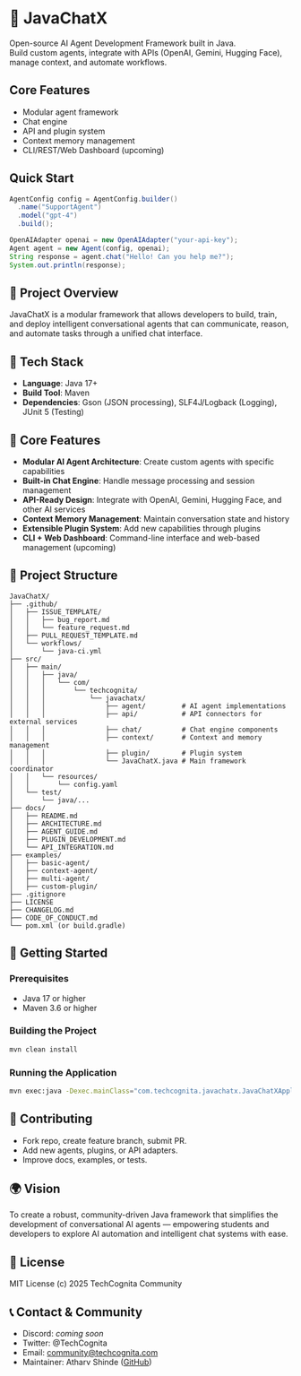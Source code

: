 # 💬 JavaChatX

Open-source AI Agent Development Framework built in Java.  
Build custom agents, integrate with APIs (OpenAI, Gemini, Hugging Face), manage context, and automate workflows.

## Core Features

- Modular agent framework
- Chat engine
- API and plugin system
- Context memory management
- CLI/REST/Web Dashboard (upcoming)

## Quick Start

```java
AgentConfig config = AgentConfig.builder()
  .name("SupportAgent")
  .model("gpt-4")
  .build();

OpenAIAdapter openai = new OpenAIAdapter("your-api-key");
Agent agent = new Agent(config, openai);
String response = agent.chat("Hello! Can you help me?");
System.out.println(response);
```

## 🚀 Project Overview

JavaChatX is a modular framework that allows developers to build, train, and deploy intelligent conversational agents that can communicate, reason, and automate tasks through a unified chat interface.

## 🧠 Tech Stack

- **Language**: Java 17+
- **Build Tool**: Maven
- **Dependencies**: Gson (JSON processing), SLF4J/Logback (Logging), JUnit 5 (Testing)

## 🎯 Core Features

- **Modular AI Agent Architecture**: Create custom agents with specific capabilities
- **Built-in Chat Engine**: Handle message processing and session management
- **API-Ready Design**: Integrate with OpenAI, Gemini, Hugging Face, and other AI services
- **Context Memory Management**: Maintain conversation state and history
- **Extensible Plugin System**: Add new capabilities through plugins
- **CLI + Web Dashboard**: Command-line interface and web-based management (upcoming)

## 📁 Project Structure

```
JavaChatX/
├── .github/
│   ├── ISSUE_TEMPLATE/
│   │   ├── bug_report.md
│   │   └── feature_request.md
│   ├── PULL_REQUEST_TEMPLATE.md
│   └── workflows/
│       └── java-ci.yml
├── src/
│   ├── main/
│   │   ├── java/
│   │   │   └── com/
│   │   │       └── techcognita/
│   │   │           └── javachatx/
│   │   │               ├── agent/         # AI agent implementations
│   │   │               ├── api/           # API connectors for external services
│   │   │               ├── chat/          # Chat engine components
│   │   │               ├── context/       # Context and memory management
│   │   │               ├── plugin/        # Plugin system
│   │   │               └── JavaChatX.java # Main framework coordinator
│   │   └── resources/
│   │       └── config.yaml
│   └── test/
│       └── java/...
├── docs/
│   ├── README.md
│   ├── ARCHITECTURE.md
│   ├── AGENT_GUIDE.md
│   ├── PLUGIN_DEVELOPMENT.md
│   └── API_INTEGRATION.md
├── examples/
│   ├── basic-agent/
│   ├── context-agent/
│   ├── multi-agent/
│   ├── custom-plugin/
├── .gitignore
├── LICENSE
├── CHANGELOG.md
├── CODE_OF_CONDUCT.md
└── pom.xml (or build.gradle)
```

## 🚀 Getting Started

### Prerequisites

- Java 17 or higher
- Maven 3.6 or higher

### Building the Project

```bash
mvn clean install
```

### Running the Application

```bash
mvn exec:java -Dexec.mainClass="com.techcognita.javachatx.JavaChatXApplication"
```

## 🤝 Contributing

- Fork repo, create feature branch, submit PR.
- Add new agents, plugins, or API adapters.
- Improve docs, examples, or tests.

## 🌍 Vision

To create a robust, community-driven Java framework that simplifies the development of conversational AI agents — empowering students and developers to explore AI automation and intelligent chat systems with ease.

## 📄 License

MIT License (c) 2025 TechCognita Community

## 📞 Contact & Community

- Discord: *coming soon*
- Twitter: @TechCognita
- Email: community@techcognita.com
- Maintainer: Atharv Shinde ([GitHub](https://github.com/atharvshinde))